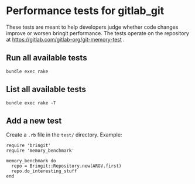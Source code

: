 # Performance tests for gitlab_git

These tests are meant to help developers judge whether code changes improve or
worsen bringit performance. The tests operate on the repository at
https://gitlab.com/gitlab-org/git-memory-test .

## Run all available tests

```
bundle exec rake
```

## List all available tests

```
bundle exec rake -T
```

## Add a new test

Create a `.rb` file in the `test/` directory. Example:

```
require 'bringit'
require 'memory_benchmark'

memory_benchmark do
  repo = Bringit::Repository.new(ARGV.first)
  repo.do_interesting_stuff
end
```

